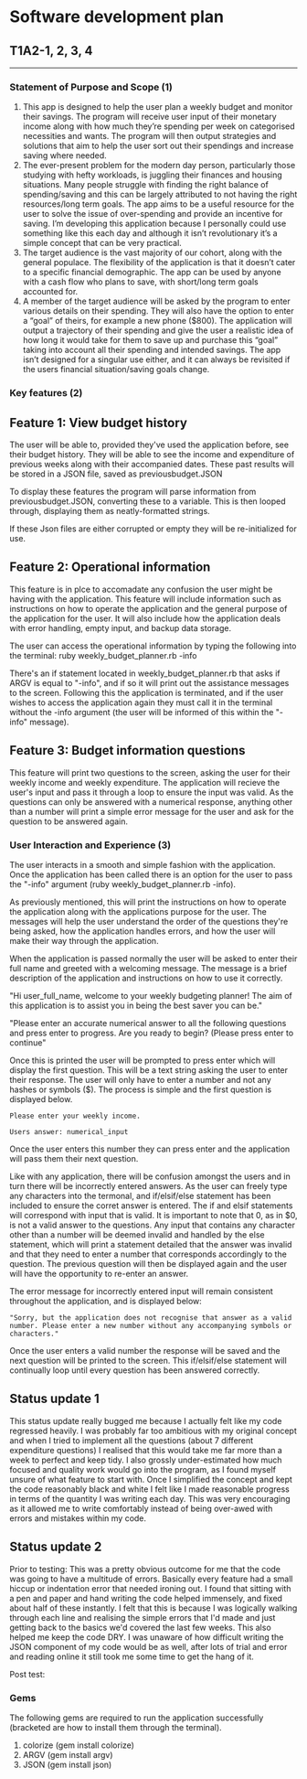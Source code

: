 # Software development plan

## T1A2-1, 2, 3, 4

---

### Statement of Purpose and Scope (1)

1. This app is designed to help the user plan a weekly budget and monitor their savings. The program will receive user input of their monetary income along with how much they’re spending per week on categorised necessities and wants. The program will then output strategies and solutions that aim to help the user sort out their spendings and increase saving where needed.
2. The ever-present problem for the modern day person, particularly those studying with hefty workloads, is juggling their finances and housing situations. Many people struggle with finding the right balance of spending/saving and this can be largely attributed to not having the right resources/long term goals. The app aims to be a useful resource for the user to solve the issue of over-spending and provide an incentive for saving. I’m developing this application because I personally could use something like this each day and although it isn’t revolutionary it’s a simple concept that can be very practical.
3. The target audience is the vast majority of our cohort, along with the general populace. The flexibility of the application is that it doesn’t cater to a specific financial demographic. The app can be used by anyone with a cash flow who plans to save, with short/long term goals accounted for.
4. A member of the target audience will be asked by the program to enter various details on their spending. They will also have the option to enter a “goal” of theirs, for example a new phone ($800). The application will output a trajectory of their spending and give the user a realistic idea of how long it would take for them to save up and purchase this “goal” taking into account all their spending and intended savings. The app isn’t designed for a singular use either, and it can always be revisited if the users financial situation/saving goals change.

### Key features (2)

## Feature 1: View budget history 

The user will be able to, provided they've used the application before, see their budget history. They will be able to see the income and expenditure of previous weeks along with their accompanied dates. These past results will be stored in a JSON file, saved as previousbudget.JSON

To display these features the program will parse information from previousbudget.JSON, converting these to a variable. This is then looped through, displaying them as neatly-formatted strings.

If these Json files are either corrupted or empty they will be re-initialized for use.

## Feature 2: Operational information

This feature is in plce to accomadate any confusion the user might be having with the application. This feature will include information such as instructions on how to operate the application and the general purpose of the application for the user. It will also include how the application deals with error handling, empty input, and backup data storage.

The user can access the operational information by typing the following into the terminal:
ruby weekly_budget_planner.rb -info

There's an if statement located in weekly_budget_planner.rb that asks if ARGV is equal to "-info", and if so it will print out the assistance messages to the screen. Following this the application is terminated, and if the user wishes to access the application again they must call it in the terminal without the -info argument (the user will be informed of this within the "-info" message).

## Feature 3: Budget information questions

This feature will print two questions to the screen, asking the user for their weekly income and weekly expenditure. The application will recieve the user's input and pass it through a loop to ensure the input was valid. As the questions can only be answered with a numerical response, anything other than a number will print a simple error message for the user and ask for the question to be answered again.


### User Interaction and Experience (3)

The user interacts in a smooth and simple fashion with the application. Once the application has been called there is an option for the user to pass the "-info" argument (ruby weekly_budget_planner.rb -info).

As previously mentioned, this will print the instructions on how to operate the application along with the applications purpose for the user. The messages will help the user understand the order of the questions they're being asked, how the application handles errors, and how the user will make their way through the application.

When the application is passed normally the user will be asked to enter their full name and greeted with a welcoming message. The message is a brief description of the application and instructions on how to use it correctly.

"Hi user_full_name, welcome to your weekly budgeting planner! The aim of this application is to assist you in being the best saver you can be."

"Please enter an accurate numerical answer to all the following questions and press enter to progress. Are you ready to begin? (Please press enter to continue"

Once this is printed the user will be prompted to press enter which will display the first question. This will be a text string asking the user to enter their response. The user will only have to enter a number and not any hashes or symbols ($). The process is simple and the first question is displayed below.

    Please enter your weekly income.

    Users answer: numerical_input

Once the user enters this number they can press enter and the application will pass them their next question.

Like with any application, there will be confusion amongst the users and in turn there will be incorrectly entered answers. As the user can freely type any characters into the termonal, and if/elsif/else statement has been included to ensure the corret answer is entered. The if and elsif statements will correspond with input that is valid. It is important to note that 0, as in $0, is not a valid answer to the questions. Any input that contains any character other than a number will be deemed invalid and handled by the else statement, which will print a statement detailed that the answer was invalid and that they need to enter a number that corresponds accordingly to the question. The previous question will then be displayed again and the user will have the opportunity to re-enter an answer.

The error message for incorrectly entered input will remain consistent throughout the application, and is displayed below:

    "Sorry, but the application does not recognise that answer as a valid number. Please enter a new number without any accompanying symbols or characters."

Once the user enters a valid number the response will be saved and the next question will be printed to the screen. This if/elsif/else statement will continually loop until every question has been answered correctly.


## Status update 1

This status update really bugged me because I actually felt like my code regressed heavily. I was probably far too ambitious with my original concept and when I tried to implement all the questions (about 7 different expenditure questions) I realised that this would take me far more than a week to perfect and keep tidy. I also grossly under-estimated how much focused and quality work would go into the program, as I found myself unsure of what feature to start with. Once I simplified the concept and kept the code reasonably black and white I felt like I made reasonable progress in terms of the quantity I was writing each day. This was very encouraging as it allowed me to write comfortably instead of being over-awed with errors and mistakes within my code.


## Status update 2

Prior to testing: This was a pretty obvious outcome for me that the code was going to have a multitude of errors. Basically every feature had a small hiccup or indentation error that needed ironing out. I found that sitting with a pen and paper and hand writing the code helped immensely, and fixed about half of these instantly. I felt that this is because I was logically walking through each line and realising the simple errors that I'd made and just getting back to the basics we'd covered the last few weeks. This also helped me keep the code DRY. I was unaware of how difficult writing the JSON component of my code would be as well, after lots of trial and error and reading online it still took me some time to get the hang of it.

Post test:


### Gems

The following gems are required to run the application successfully (bracketed are how to install them through the terminal).
1) colorize (gem install colorize)
2) ARGV (gem install argv)
3) JSON (gem install json)